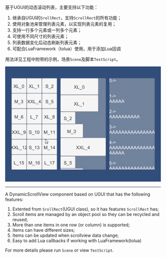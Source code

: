 基于UGUI的动态滚动列表，主要支持以下功能：

1. 继承自UGUI的`SrollRect`，支持`ScrollRect`的所有功能；
2. 使用对象池来管理列表元素，以实现列表元素的复用；
3. 支持一行多个元素或一列多个元素；
4. 可使用不同尺寸的列表元素；
5. 列表数据变化后动态刷新列表元素；
6. 可配合LuaFramework（tolua）使用，用于添加Lua回调

用法详见工程中附带的示例，场景`Scene`及脚本`TestScript`。

![test.gif](test.gif)


---



A DynamicScrollView component based on UGUI that has the following features:

1. Extented from `SrollRect`(UGUI class), so it has features `ScrollRect` has;
2. Scroll items are managed by an object pool so they can be recycled and reused;
3. More than one items in one row (or column) is supported;
4. Items can have different sizes;
5. Items can be updated when scrollview data change;
6. Easy to add Lua callbacks if working with LuaFramework(tolua)

For more details please run `Scene` or view `TestScript`.